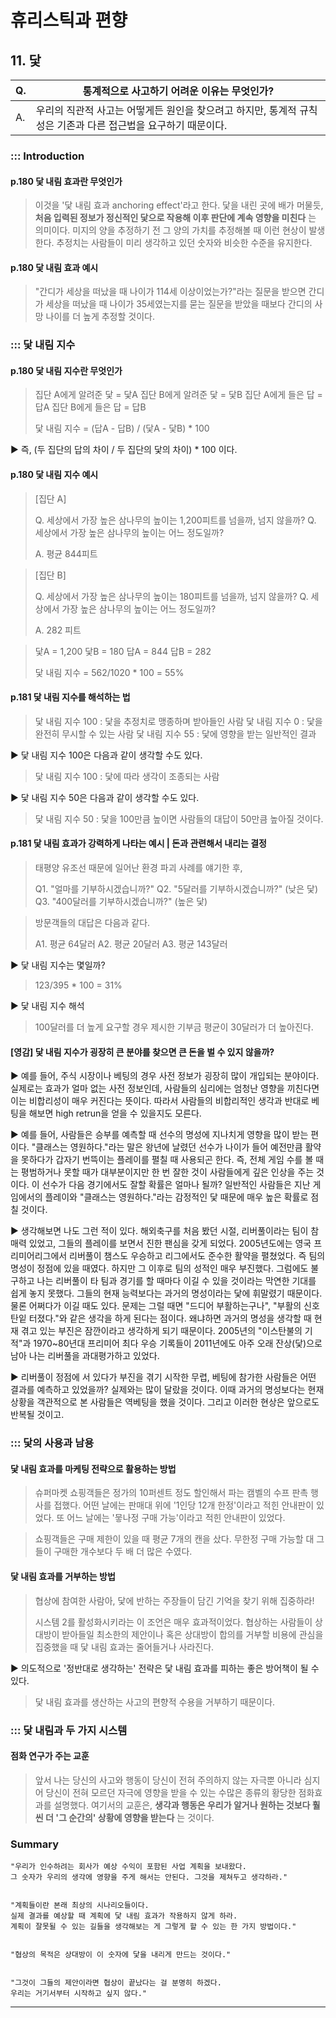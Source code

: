# 휴리스틱과 편향

## 11. 닻

Q. | 통계적으로 사고하기 어려운 이유는 무엇인가?
--- | ---
A. | 우리의 직관적 사고는 어떻게든 원인을 찾으려고 하지만, 통계적 규칙성은 기존과 다른 접근법을 요구하기 때문이다.

### ::: Introduction

#### p.180 닻 내림 효과란 무엇인가

> 이것을 '닻 내림 효과 anchoring effect'라고 한다. 닻을 내린 곳에 배가 머물듯, **처음 입력된 정보가 정신적인 닻으로 작용해 이후 판단에 계속 영향을 미친다** 는 의미이다. 미지의 양을 추정하기 전 그 양의 가치를 추정해볼 때 이런 현상이 발생한다. 추정치는 사람들이 미리 생각하고 있던 숫자와 비슷한 수준을 유지한다.

#### p.180 닻 내림 효과 예시

> "간디가 세상을 떠났을 때 나이가 114세 이상이었는가?"라는 질문을 받으면 간디가 세상을 떠났을 때 나이가 35세였는지를 묻는 질문을 받았을 때보다 간디의 사망 나이를 더 높게 추정할 것이다.

### ::: 닻 내림 지수

#### p.180 닻 내림 지수란 무엇인가

> 집단 A에게 알려준 닻 = 닻A
> 집단 B에게 알려준 닻 = 닻B
> 집단 A에게 들은 답 = 답A
> 집단 B에게 들은 답 = 답B
>
> 닻 내림 지수 = (답A - 답B) / (닻A - 닻B) * 100

▶ 즉, (두 집단의 답의 차이 / 두 집단의 닻의 차이) * 100 이다.

#### p.180 닻 내림 지수 예시

> [집단 A]
>
> Q. 세상에서 가장 높은 삼나무의 높이는 1,200피트를 넘을까, 넘지 않을까?
> Q. 세상에서 가장 높은 삼나무의 높이는 어느 정도일까?
>
> A. 평균 844피트


> [집단 B]
>
> Q. 세상에서 가장 높은 삼나무의 높이는 180피트를 넘을까, 넘지 않을까?
> Q. 세상에서 가장 높은 삼나무의 높이는 어느 정도일까?
>
> A. 282 피트

> 닻A = 1,200
> 닻B = 180
> 답A = 844
> 답B = 282
>
> 닻 내림 지수 = 562/1020 * 100 = 55%

#### p.181 닻 내림 지수를 해석하는 법

> 닻 내림 지수 100 : 닻을 추정치로 맹종하며 받아들인 사람
> 닻 내림 지수 0 : 닻을 완전히 무시할 수 있는 사람
> 닻 내림 지수 55 : 닻에 영향을 받는 일반적인 결과

▶ 닻 내림 지수 100은 다음과 같이 생각할 수도 있다.

> 닻 내림 지수 100 : 닻에 따라 생각이 조종되는 사람

▶ 닻 내림 지수 50은 다음과 같이 생각할 수도 있다.

> 닻 내림 지수 50 : 닻을 100만큼 높이면 사람들의 대답이 50만큼 높아질 것이다.

#### p.181 닻 내림 효과가 강력하게 나타는 예시 | 돈과 관련해서 내리는 결정

> 태평양 유조선 때문에 일어난 환경 파괴 사례를 얘기한 후,
>
> Q1. "얼마를 기부하시겠습니까?"
> Q2. "5달러를 기부하시겠습니까?" (낮은 닻)
> Q3. "400달러를 기부하시겠습니까?" (높은 닻)

> 방문객들의 대답은 다음과 같다.
>
> A1. 평균 64달러
> A2. 평균 20달러
> A3. 평균 143달러

▶ 닻 내림 지수는 몇일까?

> 123/395 * 100 = 31%

▶ 닻 내림 지수 해석

> 100달러를 더 높게 요구할 경우 제시한 기부금 평균이 30달러가 더 높아진다.


#### [영감] 닻 내림 지수가 굉장히 큰 분야를 찾으면 큰 돈을 벌 수 있지 않을까?

▶ 예를 들어, 주식 시장이나 베팅의 경우 사전 정보가 굉장히 많이 개입되는 분야이다. 실제로는 효과가 얼마 없는 사전 정보인데, 사람들의 심리에는 엄청난 영향을 끼친다면 이는 비합리성이 매우 커진다는 뜻이다. 따라서 사람들의 비합리적인 생각과 반대로 베팅을 해보면 high retrun을 얻을 수 있을지도 모른다.

▶ 예를 들어, 사람들은 승부를 예측할 때 선수의 명성에 지나치게 영향을 많이 받는 편이다. "클래스는 영원하다."라는 말은 왕년에 날렸던 선수가 나이가 들어 예전만큼 활약을 못하다가 갑자기 번뜩이는 플레이를 펼칠 때 사용되곤 한다. 즉, 전체 게임 수를 볼 때는 평범하거나 못할 때가 대부분이지만 한 번 잘한 것이 사람들에게 깊은 인상을 주는 것이다. 이 선수가 다음 경기에서도 잘할 확률은 얼마나 될까? 일반적인 사람들은 지난 게임에서의 플레이와 "클래스는 영원하다."라는 감정적인 닻 때문에 매우 높은 확률로 점칠 것이다.

▶ 생각해보면 나도 그런 적이 있다. 해외축구를 처음 봤던 시절, 리버풀이라는 팀이 참 매력 있었고, 그들의 플레이를 보면서 진한 팬심을 갖게 되었다. 2005년도에는 영국 프리미어리그에서 리버풀이 챔스도 우승하고 리그에서도 준수한 활약을 펼쳤었다. 즉 팀의 명성이 정점에 있을 때였다. 하지만 그 이후로 팀의 성적인 매우 부진했다. 그럼에도 불구하고 나는 리버풀이 타 팀과 경기를 할 때마다 이길 수 있을 것이라는 막연한 기대를 쉽게 놓지 못했다. 그들의 현재 능력보다는 과거의 명성이라는 닻에 휘말렸기 때문이다. 물론 어쩌다가 이길 때도 있다. 문제는 그럴 때면 "드디어 부활하는구나", "부활의 신호탄잍 터졌다."와 같은 생각을 하게 된다는 점이다. 왜냐하면 과거의 명성을 생각할 때 현재 겪고 있는 부진은 잠깐이라고 생각하게 되기 때문이다. 2005년의 "이스탄불의 기적"과 1970~80년대 프리미어 최다 우승 기록들이 2011년에도 아주 오래 잔상(닻)으로 남아 나는 리버풀을 과대평가하고 있었다.

▶ 리버풀이 정점에 서 있다가 부진을 겪기 시작한 무렵, 베팅에 참가한 사람들은 어떤 결과를 예측하고 있었을까? 실제와는 많이 달랐을 것이다. 이때 과거의 명성보다는 현재 상황을 객관적으로 본 사람들은 역베팅을 했을 것이다. 그리고 이러한 현상은 앞으로도 반복될 것이고.

### ::: 닻의 사용과 남용

#### 닻 내림 효과를 마케팅 전략으로 활용하는 방법

> 슈퍼마켓 쇼핑객들은 정가의 10퍼센트 정도 할인해서 파는 캠벨의 수프 판촉 행사를 접했다. 어떤 날에는 판매대 위에 '1인당 12개 한정'이라고 적힌 안내판이 있었다. 또 어느 날에는 '뭏나정 구매 가능'이라고 적힌 안내판이 있었다.

> 쇼핑객들은 구매 제한이 있을 때 평균 7개의 캔을 샀다. 무한정 구매 가능할 대 그들이 구매한 개수보다 두 배 더 많은 수였다.

#### 닻 내림 효과를 거부하는 방법

> 협상에 참여한 사람아, 닻에 반하는 주장들이 담긴 기억을 찾기 위해 집중하라!
>
> 시스템 2를 활성화시키라는 이 조언은 매우 효과적이었다. 협상하는 사람들이 상대방이 받아들일 최소한의 제안이나 혹은 상대방이 합의를 거부할 비용에 관심을 집중했을 때 닻 내림 효과는 줄어들거나 사라진다.

▶ 의도적으로 '정반대로 생각하는' 전략은 닻 내림 효과를 피하는 좋은 방어책이 될 수 있다.

> 닻 내림 효과를 생산하는 사고의 편향적 수용을 거부하기 때문이다.

### ::: 닻 내림과 두 가지 시스템

#### 점화 연구가 주는 교훈

> 앞서 나는 당신의 사고와 행동이 당신이 전혀 주의하지 않는 자극뿐 아니라 심지어 당신이 전혀 모르던 자극에 영향을 받을 수 있는 수많은 종류의 황당한 점화효과를 설명했다. 여기서의 교훈은, **생각과 행동은 우리가 알거나 원하는 것보다 훨씬 더 '그 순간의' 상황에 영향을 받는다** 는 것이다.

### Summary

    "우리가 인수하려는 회사가 예상 수익이 포함된 사업 계획을 보내왔다.
    그 숫자가 우리의 생각에 영향을 주게 해서는 안된다. 그것을 제쳐두고 생각하라."


    "계획들이란 본래 최상의 시나리오들이다.
    실제 결과를 예상할 때 계획에 닻 내림 효과가 작용하지 않게 하라.
    계획이 잘못될 수 있는 길들을 생각해보는 게 그렇게 할 수 있는 한 가지 방법이다."


    "협상의 목적은 상대방이 이 숫자에 닻을 내리게 만드는 것이다."


    "그것이 그들의 제안이라면 협상이 끝났다는 걸 분명히 하겠다.
    우리는 거기서부터 시작하고 싶지 않다."

---
